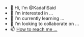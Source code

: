 - 👋 Hi, I’m @KadafiSaid
- 👀 I’m interested in ...
- 🌱 I’m currently learning ...
- 💞️ I’m looking to collaborate on ...
- 📫 [How to reach me ...](doc/a.md)

<!---
KadafiSaid/KadafiSaid is a ✨ special ✨ repository because its `README.md` (this file) appears on your GitHub profile.
You can click the Preview link to take a look at your changes.
--->
